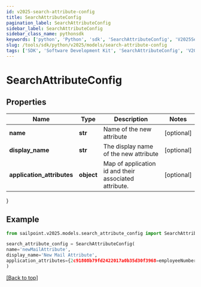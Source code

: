 ```yaml
---
id: v2025-search-attribute-config
title: SearchAttributeConfig
pagination_label: SearchAttributeConfig
sidebar_label: SearchAttributeConfig
sidebar_class_name: pythonsdk
keywords: ['python', 'Python', 'sdk', 'SearchAttributeConfig', 'V2025SearchAttributeConfig'] 
slug: /tools/sdk/python/v2025/models/search-attribute-config
tags: ['SDK', 'Software Development Kit', 'SearchAttributeConfig', 'V2025SearchAttributeConfig']
---
```


# SearchAttributeConfig


## Properties

Name | Type | Description | Notes
------------ | ------------- | ------------- | -------------
**name** | **str** | Name of the new attribute | [optional] 
**display_name** | **str** | The display name of the new attribute | [optional] 
**application_attributes** | **object** | Map of application id and their associated attribute. | [optional] 
}

## Example

```python
from sailpoint.v2025.models.search_attribute_config import SearchAttributeConfig

search_attribute_config = SearchAttributeConfig(
name='newMailAttribute',
display_name='New Mail Attribute',
application_attributes={2c91808b79fd2422017a0b35d30f3968=employeeNumber, 2c91808b79fd2422017a0b36008f396b=employeeNumber}
)

```
[[Back to top]](#) 

